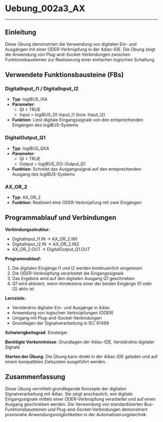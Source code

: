 # Uebung_002a3_AX

* * * * * * * * * *

## Einleitung
Diese Übung demonstriert die Verwendung von digitalen Ein- und Ausgängen mit einer ODER-Verknüpfung in der 4diac-IDE. Die Übung zeigt die Anwendung von Plug-and-Socket-Verbindungen zwischen Funktionsbausteinen zur Realisierung einer einfachen logischen Schaltung.

## Verwendete Funktionsbausteine (FBs)

### DigitalInput_I1 / DigitalInput_I2
- **Typ**: logiBUS_IXA
- **Parameter**: 
  - QI = TRUE
  - Input = logiBUS_DI::Input_I1 (bzw. Input_I2)
- **Funktion**: Liest digitale Eingangssignale von den entsprechenden Eingängen des logiBUS-Systems

### DigitalOutput_Q1
- **Typ**: logiBUS_QXA
- **Parameter**:
  - QI = TRUE
  - Output = logiBUS_DO::Output_Q1
- **Funktion**: Schreibt das Ausgangssignal auf den entsprechenden Ausgang des logiBUS-Systems

### AX_OR_2
- **Typ**: AX_OR_2
- **Funktion**: Realisiert eine ODER-Verknüpfung mit zwei Eingängen

## Programmablauf und Verbindungen

**Verbindungsstruktur:**
- DigitalInput_I1.IN → AX_OR_2.IN1
- DigitalInput_I2.IN → AX_OR_2.IN2
- AX_OR_2.OUT → DigitalOutput_Q1.OUT

**Programmablauf:**
1. Die digitalen Eingänge I1 und I2 werden kontinuierlich eingelesen
2. Die ODER-Verknüpfung verarbeitet die Eingangssignale
3. Das Ergebnis wird auf den digitalen Ausgang Q1 geschrieben
4. Q1 wird aktiviert, wenn mindestens einer der beiden Eingänge (I1 oder I2) aktiv ist

**Lernziele:**
- Verständnis digitaler Ein- und Ausgänge in 4diac
- Anwendung von logischen Verknüpfungen (ODER)
- Umgang mit Plug-and-Socket-Verbindungen
- Grundlagen der Signalverarbeitung in IEC 61499

**Schwierigkeitsgrad**: Einsteiger

**Benötigte Vorkenntnisse**: Grundlagen der 4diac-IDE, Verständnis digitaler Signale

**Starten der Übung**: Die Übung kann direkt in der 4diac-IDE geladen und auf einem kompatiblen Zielsystem ausgeführt werden.

## Zusammenfassung
Diese Übung vermittelt grundlegende Konzepte der digitalen Signalverarbeitung mit 4diac. Sie zeigt anschaulich, wie digitale Eingangssignale mittels einer ODER-Verknüpfung verarbeitet und auf einen Ausgang geschrieben werden. Die Verwendung von standardisierten Bus-Funktionsbausteinen und Plug-and-Socket-Verbindungen demonstriert praxisnahe Anwendungsmöglichkeiten in der Automatisierungstechnik.